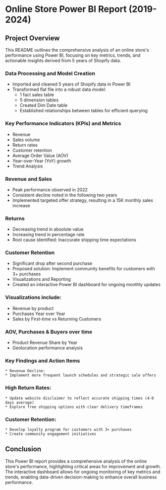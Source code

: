 # Online Store Power BI Report (2019-2024)

## Project Overview
This README outlines the comprehensive analysis of an online store's performance using Power BI, focusing on key metrics, trends, and actionable insights derived from 5 years of Shopify data.

### Data Processing and Model Creation
- Imported and cleaned 5 years of Shopify data in Power BI
- Transformed flat file into a robust data model:
   * 1 fact sales table
   * 5 dimension tables
   * Created Dim Date table
   * Established relationships between tables for efficient querying
### Key Performance Indicators (KPIs) and Metrics
   * Revenue
   * Sales volume
   * Return rates
   * Customer retention
   * Average Order Value (AOV)
   * Year-over-Year (YoY) growth
   * Trend Analysis

### Revenue and Sales
- Peak performance observed in 2022
- Consistent decline noted in the following two years
- Implemented targeted offer strategy, resulting in a 15K monthly sales increase
  
### Returns
- Decreasing trend in absolute value
- Increasing trend in percentage rate
- Root cause identified: Inaccurate shipping time expectations
### Customer Retention
- Significant drop after second purchase
- Proposed solution: Implement community benefits for customers with 3+ purchases
- Visualizations and Reporting
- Created an interactive Power BI dashboard for ongoing monthly updates
  
### Visualizations include:
- Revenue by product
- Purchases Year over Year
- Sales by First-time vs Returning Customers

### AOV, Purchases & Buyers over time
- Product Revenue Share by Year
- Geolocation performance analysis
  
### Key Findings and Action Items
    * Revenue Decline:
    * Implement more frequent launch schedules and strategic sale offers
### High Return Rates:
    * Update website disclaimer to reflect accurate shipping times (4-8 days average)
    * Explore free shipping options with clear delivery timeframes
  
### Customer Retention:
    * Develop loyalty program for customers with 3+ purchases
    * Create community engagement initiatives
## Conclusion
This Power BI report provides a comprehensive analysis of the online store's performance, highlighting critical areas for improvement and growth. The interactive dashboard allows for ongoing monitoring of key metrics and trends, enabling data-driven decision-making to enhance overall business performance.
